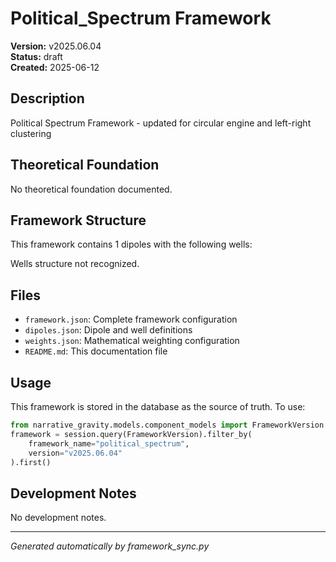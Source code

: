# Political_Spectrum Framework

**Version:** v2025.06.04  
**Status:** draft  
**Created:** 2025-06-12

## Description

Political Spectrum Framework - updated for circular engine and left-right clustering

## Theoretical Foundation

No theoretical foundation documented.

## Framework Structure

This framework contains 1 dipoles with the following wells:

Wells structure not recognized.

## Files

- `framework.json`: Complete framework configuration
- `dipoles.json`: Dipole and well definitions  
- `weights.json`: Mathematical weighting configuration
- `README.md`: This documentation file

## Usage

This framework is stored in the database as the source of truth. To use:

```python
from narrative_gravity.models.component_models import FrameworkVersion
framework = session.query(FrameworkVersion).filter_by(
    framework_name="political_spectrum", 
    version="v2025.06.04"
).first()
```

## Development Notes

No development notes.

---
*Generated automatically by framework_sync.py*
